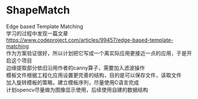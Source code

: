 # ShapeMatch	
Edge based Template Matching	  
学习的过程中发现一篇文章 https://www.codeproject.com/articles/99457/edge-based-template-matching	  
作为方案验证很好，所以计划把它写成一个离实际应用更接近一点的应用，于是开启这个项目	 
边缘提取部分依旧沿用作者的canny算子，需要加入滤波操作	 
模板文件根据工程化应用设置更完善的结构，目的是可以保存文件，读取文件	  
加入旋转模板的策略，建立模板序列，尽量使用C语言完成	  
计划opencv尽量做为图像显示使用，后续使用自建的数据结构	  
